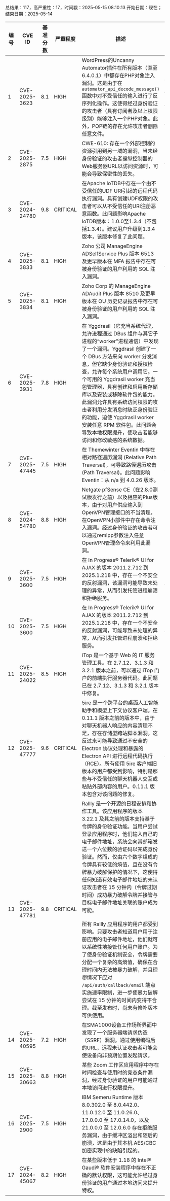 总结果：117，高严重性：17，时间戳：2025-05-15 08:10:13
开始日期：现在；结束日期：2025-05-14

| 编号 | CVE ID | 基准分数 | 严重程度 | 描述 | 参考资料 |
|-----|--------|------------|----------|-------------|------------|
| 1 | CVE-2025-3623 | 8.1  | HIGH | WordPress的Uncanny Automator插件在所有版本（直至6.4.0.1）中都存在PHP对象注入漏洞。这是由于在`automator_api_decode_message()`函数中对不受信任的输入进行了反序列化操作。这使得经过身份验证的攻击者（具有订阅者及以上权限级别）能够注入一个PHP对象。此外，POP链的存在允许攻击者删除任意文件。 | [1]https://automatorplugin.com/knowledge-base/uncanny-automator-changelog/#6-4-0-2-2025-04-18<br>[2]https://plugins.trac.wordpress.org/browser/uncanny-automator/trunk/src/core/lib/helpers/class-automator-recipe-helpers.php#L540<br>[3]https://plugins.trac.wordpress.org/changeset/3276577/uncanny-automator/trunk/src/core/lib/helpers/class-automator-recipe-helpers.php<br>[4]https://wordpress.org/plugins/uncanny-automator/#developers<br>[5]https://www.wordfence.com/threat-intel/vulnerabilities/id/00bcfd8f-9785-449a-a0ea-16e2583d684a?source=cve |
| 2 | CVE-2025-2875 | 7.5  | HIGH | CWE-610: 存在一个外部控制的资源引用到另一域的漏洞，当未经身份验证的攻击者操纵控制器的Web服务器URL以访问资源时，可能会导致保密性的丢失。 | [1]https://download.schneider-electric.com/files?p_Doc_Ref=SEVD-2025-133-01&p_enDocType=Security+and+Safety+Notice&p_File_Name=SEVD-2025-133-01.pdf |
| 3 | CVE-2024-24780 | 9.8  | CRITICAL | 在Apache IoTDB中存在一个由不受信任的UDF URI引起的远程代码执行漏洞。具有创建UDF权限的攻击者可以从不受信任的URI注册恶意函数。此问题影响Apache IoTDB版本：1.0.0至1.3.4（不包括1.3.4）。建议用户升级到1.3.4版本，该版本修复了此问题。 | [1]https://lists.apache.org/thread/xphtm98v3zsk9vlpfh481m1ry2ctxvmj<br>[2]http://www.openwall.com/lists/oss-security/2025/05/14/2 |
| 4 | CVE-2025-3833 | 8.1  | HIGH | Zoho 公司 ManageEngine ADSelfService Plus 版本 6513 及更早版本在 MFA 报告中存在可被身份验证的用户利用的 SQL 注入漏洞。 | [1]https://www.manageengine.com/products/self-service-password/advisory/CVE-2025-3833.html |
| 5 | CVE-2025-3834 | 8.1  | HIGH | Zoho Corp 的 ManageEngine ADAudit Plus 版本 8510 及更早版本在 OU 历史记录报告中存在可被身份验证的用户利用的 SQL 注入漏洞。 | [1]https://www.manageengine.com/products/active-directory-audit/cve-2025-3834.html |
| 6 | CVE-2025-3931 | 7.8  | HIGH | 在 Yggdrasil（它充当系统代理，允许进程通过 DBus 组件与其它子进程的“worker”进程通信）中发现了一个漏洞。Yggdrasil 创建了一个 DBus 方法来向 worker 分发消息，但它缺少身份验证和授权检查，允许每个系统用户调用它。一个可用的 Yggdrasil worker 充当包管理器，具有创建和启用新存储库以及安装或移除软件包的能力。此漏洞允许具有系统访问权限的攻击者利用分发消息时缺乏身份验证的功能，迫使 Yggdrasil worker 安装任意 RPM 软件包。此问题会导致本地权限提升，使攻击者能够访问和修改敏感的系统数据。 | [1]https://access.redhat.com/errata/RHSA-2025:7592<br>[2]https://access.redhat.com/security/cve/CVE-2025-3931<br>[3]https://bugzilla.redhat.com/show_bug.cgi?id=2362345 |
| 7 | CVE-2025-47445 | 7.5  | HIGH | 在 Themewinter Eventin 中存在相对路径遍历漏洞 (Relative Path Traversal)，可导致路径遍历攻击 (Path Traversal)。此问题影响 Eventin：从 n/a 到 4.0.26 版本。 | [1]https://patchstack.com/database/wordpress/plugin/wp-event-solution/vulnerability/wordpress-eventin-4-0-26-arbitrary-file-download-vulnerability?_s_id=cve |
| 8 | CVE-2024-54780 | 8.8  | HIGH | Netgate pfSense CE（在2.8.0测试版发行之前）以及相应的Plus版本，由于对用户供应输入到OpenVPN管理接口的不当清理，在OpenVPN小部件中存在命令注入漏洞。经过身份验证的攻击者可以通过remipp参数注入任意OpenVPN管理命令来利用此漏洞。 | [1]http://netgate.com<br>[2]https://blog.brillantit.com/exploiting-pfsense-xss-command-injection-cloud-hijack/ |
| 9 | CVE-2025-3600 | 7.5  | HIGH | 在 In Progress® Telerik® UI for AJAX 的版本 2011.2.712 到 2025.1.218 中，存在一个不安全的反射漏洞，该漏洞可能导致未处理的异常，从而引发托管进程崩溃和拒绝服务。 | [1]https://www.telerik.com/products/aspnet-ajax/documentation/knowledge-base/kb-security-unsafe-reflection-cve-2025-3600 |
| 10 | CVE-2025-3600 | 7.5  | HIGH | 在 In Progress® Telerik® UI for AJAX 的版本 2011.2.712 到 2025.1.218 中，存在一个不安全的反射漏洞，可能导致未处理的异常，从而引发托管进程崩溃和拒绝服务。 | [1]https://www.telerik.com/products/aspnet-ajax/documentation/knowledge-base/kb-security-unsafe-reflection-cve-2025-3600 |
| 11 | CVE-2025-24022 | 8.5  | HIGH | iTop 是一个基于 Web 的 IT 服务管理工具。在 2.7.12、3.1.3 和 3.2.1 版本之前，可以通过 iTop 门户的前端执行服务器代码。此问题已在 2.7.12、3.1.3 和 3.2.1 版本中修复。 | [1]https://github.com/Combodo/iTop/security/advisories/GHSA-rhv2-wfrr-4j2j |
| 12 | CVE-2025-47777 | 9.6  | CRITICAL | 5ire 是一个跨平台的桌面人工智能助手和模型上下文协议客户端。在 0.11.1 版本之前的版本中，由于对聊天机器人响应的内容清理不足，存在存储型跨站脚本漏洞。这反过来可能导致通过不安全的 Electron 协议处理和暴露的 Electron API 进行远程代码执行（RCE）。所有使用 5ire 客户端旧版本的用户都受到影响，特别是那些与不受信任的聊天机器人交互或粘贴外部内容的用户。0.11.1 版本包含对该问题的修复。 | [1]https://github.com/nanbingxyz/5ire/commit/56601e012095194a4be0d4cb6da6b5b3cb53dea8<br>[2]https://github.com/nanbingxyz/5ire/security/advisories/GHSA-mr8w-mmvv-6hq8<br>[3]https://positive.security/blog/url-open-rce<br>[4]https://shabarkin.notion.site/1-click-RCE-in-Electron-Applications-501c2e96e7934610979cd3c72e844a22<br>[5]https://www.electronjs.org/docs/latest/tutorial/security<br>[6]https://www.youtube.com/watch?v=ROFYhS9E9eU |
| 13 | CVE-2025-47781 | 9.8  | CRITICAL | Rallly 是一个开源的日程安排和协作工具。该应用程序的版本 3.22.1 及其之前的版本支持基于令牌的身份验证功能。当用户尝试登录应用程序时，他们输入自己的电子邮件地址，系统会向其邮箱发送一个六位数的验证码以完成身份验证。然而，仅由六个数字组成的令牌具有较低的熵值，且在没有令牌暴力破解保护的情况下，这使得任何知道有效电子邮件地址的未认证攻击者在 15 分钟内（令牌过期时间）成功暴力破解令牌并接管与目标电子邮件地址关联的账户成为可能。<br><br>所有 Rallly 应用程序的用户都受到影响。只要攻击者知道用户用于注册应用的电子邮件地址，他们就可以系统性地接管任何用户账户。为了使身份验证机制安全，令牌需要分配一个复杂的高熵值，确保在合理时间内无法被暴力破解，并且理想情况下应对 `/api/auth/callback/email` 端点实施速率限制，进一步使暴力破解尝试在 15 分钟的时间内变得不合理。截至发布时，尚未有修补版本可供使用。 | [1]https://github.com/lukevella/rallly/security/advisories/GHSA-gm8g-3r3j-48hv<br>[2]https://github.com/lukevella/rallly/security/advisories/GHSA-gm8g-3r3j-48hv |
| 14 | CVE-2025-40595 | 7.2  | HIGH | 在SMA1000设备工作场所界面中发现了一个服务器端请求伪造（SSRF）漏洞。通过使用编码后的URL，远程未认证攻击者可能会使设备向非预期位置发起请求。 | [1]https://psirt.global.sonicwall.com/vuln-detail/SNWLID-2025-0010 |
| 15 | CVE-2025-30663 | 8.8  | HIGH | 某些 Zoom 工作区应用程序中存在时间检查与使用时的竞态条件漏洞，经过身份验证的用户可能通过本地访问进行权限提升。 | [1]https://www.zoom.com/en/trust/security-bulletin/zsb-25016 |
| 16 | CVE-2025-2900 | 7.5  | HIGH | IBM Semeru Runtime 版本 8.0.302.0 至 8.0.442.0、11.0.12.0 至 11.0.26.0、17.0.0.0 至 17.0.14.0，以及 21.0.0.0 至 12.0.6.0 存在拒绝服务漏洞，由于缓冲区溢出和随后的崩溃，这是由于其本机 AES/CBC 加密实现中的缺陷引起的。 | [1]https://www.ibm.com/support/pages/node/7233415 |
| 17 | CVE-2024-45067 | 8.2  | HIGH | 在某些版本低于 1.18 的 Intel® Gaudi® 软件安装程序中存在不正确的默认权限，这可能允许经过身份验证的用户通过本地访问来提升特权。 | [1]https://intel.com/content/www/us/en/security-center/advisory/intel-sa-01271.html |